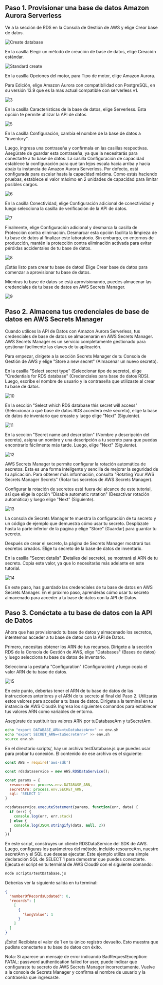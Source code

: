 ## Paso 1. Provisionar una base de datos Amazon Aurora Serverless

Ve a la sección de RDS en la Consola de Gestión de AWS y elige Crear base de datos.

![Create database](https://github.com/vicky2023ABC/Capstone2023/assets/150178798/2c7b5656-edc9-44c7-9ce1-42aaa8feae31)

En la casilla Elegir un método de creación de base de datos, elige Creación estándar.


![Standard create](https://github.com/vicky2023ABC/Capstone2023/assets/150178798/eb096e90-c9d4-4d52-bc7c-d4d2ba430236)


En la casilla Opciones del motor, para Tipo de motor, elige Amazon Aurora.

Para Edición, elige Amazon Aurora con compatibilidad con PostgreSQL, en su versión 13.9 que es la mas actual compatible con serverless v1.

![3](https://github.com/vicky2023ABC/Capstone2023/assets/150178798/43b7d785-1c96-4cd5-9861-f53c406a683f)


En la casilla Características de la base de datos, elige Serverless. Esta opción te permite utilizar la API de datos.

![5](https://github.com/vicky2023ABC/Capstone2023/assets/150178798/f9e3e1c3-b2f1-4239-900a-8ec1ccbacf76)


En la casilla Configuración, cambia el nombre de la base de datos a "inventory".

Luego, ingresa una contraseña y confírmala en las casillas respectivas. Asegúrate de guardar esta contraseña, ya que la necesitarás para conectarte a tu base de datos. La casilla Configuración de capacidad establece la configuración para qué tan lejos escala hacia arriba y hacia abajo tu instancia de Amazon Aurora Serverless. Por defecto, está configurada para escalar hasta la capacidad máxima. Como estás haciendo pruebas, establece el valor máximo en 2 unidades de capacidad para limitar posibles cargos.

![6](https://github.com/vicky2023ABC/Capstone2023/assets/150178798/7ec18572-9dd4-4458-b47e-56d7dd91ddfe)


En la casilla Conectividad, elige Configuración adicional de conectividad y luego selecciona la casilla de verificación de la API de datos.

![7](https://github.com/vicky2023ABC/Capstone2023/assets/150178798/15594212-c9f8-40f3-921c-2b5c1b748caf)


Finalmente, elige Configuración adicional y desmarca la casilla de Protección contra eliminación. Desmarcar esta opción facilita la limpieza de tu base de datos al finalizar este laboratorio. Sin embargo, en entornos de producción, mantén la protección contra eliminación activada para evitar pérdidas accidentales de tu base de datos.

![8](https://github.com/vicky2023ABC/Capstone2023/assets/150178798/06a390c5-284a-4275-980c-25a35c9cc342)


¡Estás listo para crear tu base de datos! Elige Crear base de datos para comenzar a aprovisionar tu base de datos.

Mientras tu base de datos se está aprovisionando, puedes almacenar las credenciales de tu base de datos en AWS Secrets Manager.

![9](https://github.com/vicky2023ABC/Capstone2023/assets/150178798/fba0bde7-fb5c-45e3-b82d-a772872bf52f)

## Paso 2. Almacena tus credenciales de base de datos en AWS Secrets Manager

Cuando utilices la API de Datos con Amazon Aurora Serverless, tus credenciales de base de datos se almacenarán en AWS Secrets Manager. AWS Secrets Manager es un servicio completamente gestionado para gestionar fácilmente las claves de tu aplicación.

Para empezar, dirígete a la sección Secrets Manager de tu Consola de Gestión de AWS y elige "Store a new secret" (Almacenar un nuevo secreto).

En la casilla "Select secret type" (Seleccionar tipo de secreto), elige "Credentials for RDS database" (Credenciales para base de datos RDS). Luego, escribe el nombre de usuario y la contraseña que utilizaste al crear tu base de datos.

![10](https://github.com/vicky2023ABC/Capstone2023/assets/150178798/43a36506-a044-475a-a5e4-de82d314a7e5)


En la sección "Select which RDS database this secret will access" (Seleccionar a qué base de datos RDS accederá este secreto), elige la base de datos de inventario que creaste y luego elige "Next" (Siguiente).

![11](https://github.com/vicky2023ABC/Capstone2023/assets/150178798/f25921c8-77da-40cb-b105-f25615ef6107)


En la sección "Secret name and description" (Nombre y descripción del secreto), asigna un nombre y una descripción a tu secreto para que puedas encontrarlo fácilmente más tarde. Luego, elige "Next" (Siguiente).

![12](https://github.com/vicky2023ABC/Capstone2023/assets/150178798/9618a0d4-87cb-4256-be42-041669996a60)


AWS Secrets Manager te permite configurar la rotación automática de secretos. Esta es una forma inteligente y sencilla de mejorar la seguridad de tu aplicación. Para obtener más información, consulta "Rotating Your AWS Secrets Manager Secrets" (Rotar tus secretos de AWS Secrets Manager).

Configurar la rotación de secretos está fuera del alcance de este tutorial, así que elige la opción "Disable automatic rotation" (Desactivar rotación automática) y luego elige "Next" (Siguiente).

![13](https://github.com/vicky2023ABC/Capstone2023/assets/150178798/afa1c6e2-7b05-41ac-a34e-4a4e62f52acb)


La consola de Secrets Manager te muestra la configuración de tu secreto y un código de ejemplo que demuestra cómo usar tu secreto. Desplázate hasta la parte inferior de la página y elige "Store" (Guardar) para guardar tu secreto.

Después de crear el secreto, la página de Secrets Manager mostrará tus secretos creados. Elige tu secreto de la base de datos de inventario.

En la casilla "Secret details" (Detalles del secreto), se mostrará el ARN de tu secreto. Copia este valor, ya que lo necesitarás más adelante en este tutorial.

![14](https://github.com/vicky2023ABC/Capstone2023/assets/150178798/9c7ccb4e-685a-4115-9d4f-1920f2049a36)


En este paso, has guardado las credenciales de tu base de datos en AWS Secrets Manager. En el próximo paso, aprenderás cómo usar tu secreto almacenado para acceder a tu base de datos con la API de Datos.

## Paso 3. Conéctate a tu base de datos con la API de Datos

Ahora que has provisionado tu base de datos y almacenado los secretos, intentemos acceder a tu base de datos con la API de Datos.

Primero, necesitas obtener los ARN de tus recursos. Dirígete a la sección RDS de la Consola de Gestión de AWS, elige "Databases" (Bases de datos) y luego selecciona tu base de datos de inventario.

Selecciona la pestaña "Configuration" (Configuración) y luego copia el valor ARN de tu base de datos.

![15](https://github.com/vicky2023ABC/Capstone2023/assets/150178798/a71b8800-1dc7-4c4b-b18f-9d869d31b180)


En este punto, deberías tener el ARN de tu base de datos de las instrucciones anteriores y el ARN de tu secreto al final del Paso 2. Utilizarás estos valores para acceder a tu base de datos.
Dirígete a la terminal en tu instancia de AWS Cloud9. Ingresa los siguientes comandos para establecer tus valores ARN como variables de entorno.

Asegúrate de sustituir tus valores ARN por tuDatabaseArn y tuSecretArn.
```bash
echo "export DATABASE_ARN=<tuDatabaseArn>" >> env.sh
echo "export SECRET_ARN=<tuSecretArn>" >> env.sh
source env.sh
```

En el directorio scripts/, hay un archivo testDatabase.js que puedes usar para probar tu conexión. El contenido de ese archivo es el siguiente:
```javascript
const AWS = require('aws-sdk')

const rdsdataservice = new AWS.RDSDataService();

const params = {
  resourceArn: process.env.DATABASE_ARN,
  secretArn: process.env.SECRET_ARN,
  sql: 'SELECT 1'
}

rdsdataservice.executeStatement(params, function(err, data) {
  if (err) {
    console.log(err, err.stack)
  } else {
    console.log(JSON.stringify(data, null, 2))
  }
})
```

En este script, construyes un cliente RDSDataService del SDK de AWS. Luego, configuras los parámetros del método, incluido resourceArn, nuestro secretArn y el SQL que deseas ejecutar. Este ejemplo utiliza una simple declaración SQL de SELECT 1 para demostrar que puedes conectarte.
Ejecuta el script en tu terminal de AWS Cloud9 con el siguiente comando:
```bash
node scripts/testDatabase.js
```

Deberías ver la siguiente salida en tu terminal:
```json
{
  "numberOfRecordsUpdated": 0,
  "records": [
    [
      {
        "longValue": 1
      }
    ]
  ]
}
```

¡Éxito! Recibiste el valor de 1 en tu único registro devuelto. Esto muestra que pudiste conectarte a tu base de datos con éxito.

Nota: Si aparece un mensaje de error indicando BadRequestException: FATAL: password authentication failed for user, puede indicar que configuraste tu secreto de AWS Secrets Manager incorrectamente. Vuelve a la consola de Secrets Manager y confirma el nombre de usuario y la contraseña que ingresaste.



